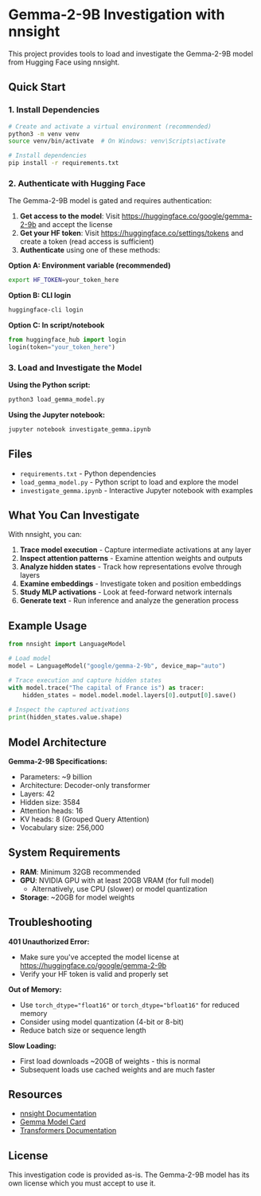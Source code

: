 # Gemma-2-9B Investigation with nnsight

This project provides tools to load and investigate the Gemma-2-9B model from Hugging Face using nnsight.

## Quick Start

### 1. Install Dependencies

```bash
# Create and activate a virtual environment (recommended)
python3 -m venv venv
source venv/bin/activate  # On Windows: venv\Scripts\activate

# Install dependencies
pip install -r requirements.txt
```

### 2. Authenticate with Hugging Face

The Gemma-2-9B model is gated and requires authentication:

1. **Get access to the model**: Visit https://huggingface.co/google/gemma-2-9b and accept the license
2. **Get your HF token**: Visit https://huggingface.co/settings/tokens and create a token (read access is sufficient)
3. **Authenticate** using one of these methods:

**Option A: Environment variable (recommended)**
```bash
export HF_TOKEN=your_token_here
```

**Option B: CLI login**
```bash
huggingface-cli login
```

**Option C: In script/notebook**
```python
from huggingface_hub import login
login(token="your_token_here")
```

### 3. Load and Investigate the Model

**Using the Python script:**
```bash
python3 load_gemma_model.py
```

**Using the Jupyter notebook:**
```bash
jupyter notebook investigate_gemma.ipynb
```

## Files

- `requirements.txt` - Python dependencies
- `load_gemma_model.py` - Python script to load and explore the model
- `investigate_gemma.ipynb` - Interactive Jupyter notebook with examples

## What You Can Investigate

With nnsight, you can:

1. **Trace model execution** - Capture intermediate activations at any layer
2. **Inspect attention patterns** - Examine attention weights and outputs
3. **Analyze hidden states** - Track how representations evolve through layers
4. **Examine embeddings** - Investigate token and position embeddings
5. **Study MLP activations** - Look at feed-forward network internals
6. **Generate text** - Run inference and analyze the generation process

## Example Usage

```python
from nnsight import LanguageModel

# Load model
model = LanguageModel("google/gemma-2-9b", device_map="auto")

# Trace execution and capture hidden states
with model.trace("The capital of France is") as tracer:
    hidden_states = model.model.model.layers[0].output[0].save()
    
# Inspect the captured activations
print(hidden_states.value.shape)
```

## Model Architecture

**Gemma-2-9B Specifications:**
- Parameters: ~9 billion
- Architecture: Decoder-only transformer
- Layers: 42
- Hidden size: 3584
- Attention heads: 16
- KV heads: 8 (Grouped Query Attention)
- Vocabulary size: 256,000

## System Requirements

- **RAM**: Minimum 32GB recommended
- **GPU**: NVIDIA GPU with at least 20GB VRAM (for full model)
  - Alternatively, use CPU (slower) or model quantization
- **Storage**: ~20GB for model weights

## Troubleshooting

**401 Unauthorized Error:**
- Make sure you've accepted the model license at https://huggingface.co/google/gemma-2-9b
- Verify your HF token is valid and properly set

**Out of Memory:**
- Use `torch_dtype="float16"` or `torch_dtype="bfloat16"` for reduced memory
- Consider using model quantization (4-bit or 8-bit)
- Reduce batch size or sequence length

**Slow Loading:**
- First load downloads ~20GB of weights - this is normal
- Subsequent loads use cached weights and are much faster

## Resources

- [nnsight Documentation](https://nnsight.net/)
- [Gemma Model Card](https://huggingface.co/google/gemma-2-9b)
- [Transformers Documentation](https://huggingface.co/docs/transformers/)

## License

This investigation code is provided as-is. The Gemma-2-9B model has its own license which you must accept to use it.

